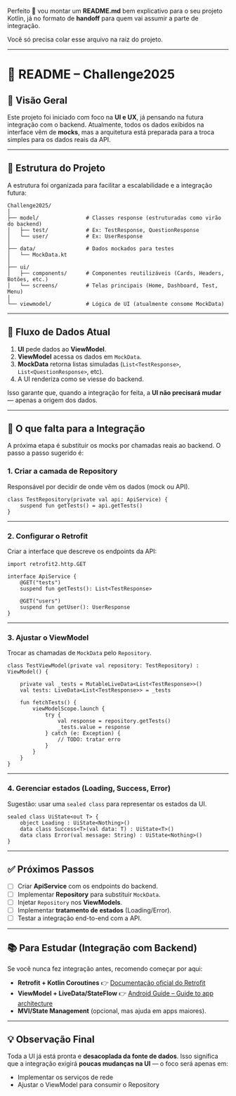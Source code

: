 Perfeito 🙌 vou montar um **README.md** bem explicativo para o seu projeto Kotlin, já no formato de **handoff** para quem vai assumir a parte de integração.

Você só precisa colar esse arquivo na raiz do projeto.

---

# 📖 README – Challenge2025

## 📝 Visão Geral

Este projeto foi iniciado com foco na **UI e UX**, já pensando na futura integração com o backend.
Atualmente, todos os dados exibidos na interface vêm de **mocks**, mas a arquitetura está preparada para a troca simples para os dados reais da API.

---

## 📂 Estrutura do Projeto

A estrutura foi organizada para facilitar a escalabilidade e a integração futura:

```
Challenge2025/
│
├── model/               # Classes response (estruturadas como virão do backend)
│   ├── test/            # Ex: TestResponse, QuestionResponse
│   └── user/            # Ex: UserResponse
│
├── data/                # Dados mockados para testes
│   └── MockData.kt
│
├── ui/
│   ├── components/      # Componentes reutilizáveis (Cards, Headers, Botões, etc.)
│   └── screens/         # Telas principais (Home, Dashboard, Test, Menu)
│
└── viewmodel/           # Lógica de UI (atualmente consome MockData)
```

---

## 🔄 Fluxo de Dados Atual

1. **UI** pede dados ao **ViewModel**.
2. **ViewModel** acessa os dados em `MockData`.
3. **MockData** retorna listas simuladas (`List<TestResponse>`, `List<QuestionResponse>`, etc).
4. A UI renderiza como se viesse do backend.

Isso garante que, quando a integração for feita, a **UI não precisará mudar** — apenas a origem dos dados.

---

## 📌 O que falta para a Integração

A próxima etapa é substituir os mocks por chamadas reais ao backend.
O passo a passo sugerido é:

### 1. Criar a camada de **Repository**

Responsável por decidir de onde vêm os dados (mock ou API).

```
class TestRepository(private val api: ApiService) {
    suspend fun getTests() = api.getTests()
}
```

---

### 2. Configurar o **Retrofit**

Criar a interface que descreve os endpoints da API:

```
import retrofit2.http.GET

interface ApiService {
    @GET("tests")
    suspend fun getTests(): List<TestResponse>

    @GET("users")
    suspend fun getUser(): UserResponse
}
```

---

### 3. Ajustar o **ViewModel**

Trocar as chamadas de `MockData` pelo `Repository`.

```
class TestViewModel(private val repository: TestRepository) : ViewModel() {

    private val _tests = MutableLiveData<List<TestResponse>>()
    val tests: LiveData<List<TestResponse>> = _tests

    fun fetchTests() {
        viewModelScope.launch {
            try {
                val response = repository.getTests()
                _tests.value = response
            } catch (e: Exception) {
                // TODO: tratar erro
            }
        }
    }
}
```

---

### 4. Gerenciar estados (Loading, Success, Error)

Sugestão: usar uma `sealed class` para representar os estados da UI.

```
sealed class UiState<out T> {
    object Loading : UiState<Nothing>()
    data class Success<T>(val data: T) : UiState<T>()
    data class Error(val message: String) : UiState<Nothing>()
}
```

---

## ✅ Próximos Passos

* [ ] Criar **ApiService** com os endpoints do backend.
* [ ] Implementar **Repository** para substituir `MockData`.
* [ ] Injetar `Repository` nos **ViewModels**.
* [ ] Implementar **tratamento de estados** (Loading/Error).
* [ ] Testar a integração end-to-end com a API.

---

## 📚 Para Estudar (Integração com Backend)

Se você nunca fez integração antes, recomendo começar por aqui:

* **Retrofit + Kotlin Coroutines**
  👉 [Documentação oficial do Retrofit](https://square.github.io/retrofit/)
* **ViewModel + LiveData/StateFlow**
  👉 [Android Guide – Guide to app architecture](https://developer.android.com/topic/architecture)
* **MVI/State Management** (opcional, mas ajuda em apps maiores).

---

## 💡 Observação Final

Toda a UI já está pronta e **desacoplada da fonte de dados**.
Isso significa que a integração exigirá **poucas mudanças na UI** — o foco será apenas em:

* Implementar os serviços de rede
* Ajustar o ViewModel para consumir o Repository
